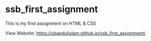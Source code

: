 # ssb_first_assignment
This is my first assignment on HTML &amp; CSS

View Website: https://obaedulislam.github.io/ssb_first_assignment/
